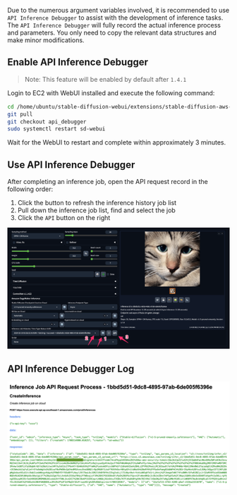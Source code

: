 Due to the numerous argument variables involved,
it is recommended to use `API Inference Debugger` to assist with the development of inference tasks.
The `API Inference Debugger` will fully record the actual inference process and parameters.
You only need to copy the relevant data structures and make minor modifications.

## Enable API Inference Debugger

> Note: This feature will be enabled by default after `1.4.1`

Login to EC2 with WebUI installed and execute the following command:

```Bash
cd /home/ubuntu/stable-diffusion-webui/extensions/stable-diffusion-aws-extension
git pull
git checkout api_debugger
sudo systemctl restart sd-webui
```
Wait for the WebUI to restart and complete within approximately 3 minutes.

## Use API Inference Debugger

After completing an inference job, open the API request record in the following order:

1. Click the button to refresh the inference history job list
2. Pull down the inference job list, find and select the job
3. Click the `API` button on the right

![debugger](../images/api_debugger.png)

## API Inference Debugger Log

![debugger_log](../images/api_debugger_log.png)

